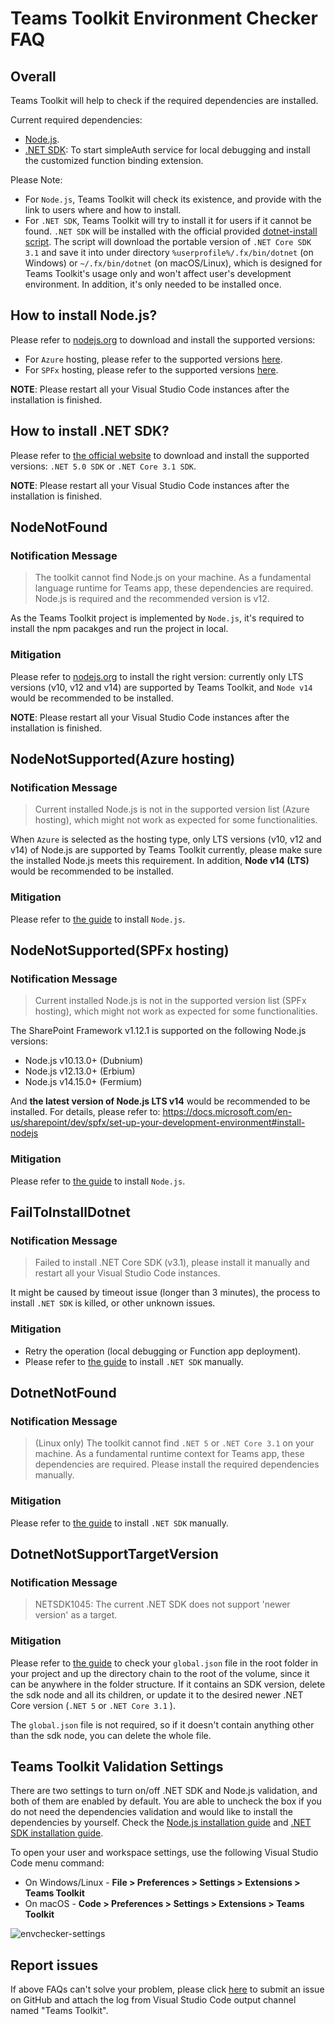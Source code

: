 # Teams Toolkit Environment Checker FAQ

## Overall

Teams Toolkit will help to check if the required dependencies are installed.

Current required dependencies:

* [Node.js](https://nodejs.org/download/).
* [.NET SDK](https://dotnet.microsoft.com/download): To start simpleAuth service for local debugging and install the customized function binding extension.

Please Note:
- For `Node.js`, Teams Toolkit will check its existence, and provide with the link to users where and how to install.
- For `.NET SDK`, Teams Toolkit will try to install it for users if it cannot be found. `.NET SDK` will be installed with the official provided [dotnet-install script](https://docs.microsoft.com/en-us/dotnet/core/tools/dotnet-install-script). The script will download the portable version of `.NET Core SDK 3.1` and save it into under directory `%userprofile%/.fx/bin/dotnet` (on Windows) or `~/.fx/bin/dotnet` (on macOS/Linux), which is designed for Teams Toolkit's usage only and won't affect user's development environment. In addition, it's only needed to be installed once.

## How to install Node.js?

Please refer to [nodejs.org](https://nodejs.org/) to download and install the supported versions:

- For `Azure` hosting, please refer to the supported versions [here](#nodenotsupportedazure-hosting).
- For `SPFx` hosting, please refer to the supported versions [here](#nodenotsupportedspfx-hosting).

**NOTE**: Please restart all your Visual Studio Code instances after the installation is finished.

## How to install .NET SDK?

Please refer to [the official website](https://dotnet.microsoft.com/download) to download and install the supported versions: `.NET 5.0 SDK` or `.NET Core 3.1 SDK`.

**NOTE**: Please restart all your Visual Studio Code instances after the installation is finished.

## NodeNotFound
### Notification Message
> The toolkit cannot find Node.js on your machine. As a fundamental language runtime for Teams app, these dependencies are required. Node.js is required and the recommended version is v12.

As the Teams Toolkit project is implemented by `Node.js`, it's required to install the npm pacakges and run the project in local. 

### Mitigation
Please refer to [nodejs.org](https://nodejs.org/) to install the right version: currently only LTS versions (v10, v12 and v14) are supported by Teams Toolkit, and `Node v14` would be recommended to be installed.

**NOTE**: Please restart all your Visual Studio Code instances after the installation is finished.

## NodeNotSupported(Azure hosting)
### Notification Message

> Current installed Node.js is not in the supported version list (Azure hosting), which might not work as expected for some functionalities.

When `Azure` is selected as the hosting type, only LTS versions (v10, v12 and v14) of Node.js are supported by Teams Toolkit currently, please make sure the installed Node.js meets this requirement. In addition, **Node v14 (LTS)** would be recommended to be installed.

### Mitigation
Please refer to [the guide](#how-to-install-nodejs) to install `Node.js`.

## NodeNotSupported(SPFx hosting)
### Notification Message
> Current installed Node.js is not in the supported version list (SPFx hosting), which might not work as expected for some functionalities.
  
The SharePoint Framework v1.12.1 is supported on the following Node.js versions:
- Node.js v10.13.0+ (Dubnium)
- Node.js v12.13.0+ (Erbium)
- Node.js v14.15.0+ (Fermium) 
 
And **the latest version of Node.js LTS v14** would be recommended to be installed. For details, please refer to: https://docs.microsoft.com/en-us/sharepoint/dev/spfx/set-up-your-development-environment#install-nodejs

### Mitigation
Please refer to [the guide](#how-to-install-nodejs) to install `Node.js`.

## FailToInstallDotnet
### Notification Message
> Failed to install .NET Core SDK (v3.1), please install it manually and restart all your Visual Studio Code instances.

It might be caused by timeout issue (longer than 3 minutes), the process to install `.NET SDK` is killed, or other unknown issues.

### Mitigation
* Retry the operation (local debugging or Function app deployment).
* Please refer to [the guide](#how-to-install-net-sdk) to install `.NET SDK` manually.

## <a name="functionDepsCheckerError"></a>DotnetNotFound 
### Notification Message
> (Linux only) The toolkit cannot find `.NET 5` or `.NET Core 3.1` on your machine. As a fundamental runtime context for Teams app, these dependencies are required. Please install the required dependencies manually.

### Mitigation
Please refer to [the guide](#how-to-install-net-sdk) to install `.NET SDK` manually.

## DotnetNotSupportTargetVersion
### Notification Message
> NETSDK1045: The current .NET SDK does not support 'newer version' as a target.

### Mitigation
Please refer to [the guide](https://docs.microsoft.com/dotnet/core/tools/sdk-errors/netsdk1045#globaljson-file) to check your `global.json` file in the root folder in your project and up the directory chain to the root of the volume, since it can be anywhere in the folder structure. If it contains an SDK version, delete the sdk node and all its children, or update it to the desired newer .NET Core version (`.NET 5` or `.NET Core 3.1` ).

The `global.json` file is not required, so if it doesn't contain anything other than the sdk node, you can delete the whole file.

## Teams Toolkit Validation Settings

There are two settings to turn on/off .NET SDK and Node.js validation, and both of them are enabled by default. You are able to uncheck the box if you do not need the dependencies validation and would like to install the dependencies by yourself. Check the [Node.js installation guide](#how-to-install-nodejs) and [.NET SDK installation guide](#how-to-install-net-sdk).

To open your user and workspace settings, use the following Visual Studio Code menu command:

* On Windows/Linux - **File > Preferences > Settings > Extensions > Teams Toolkit**
* On macOS - **Code > Preferences > Settings > Extensions > Teams Toolkit**

![envchecker-settings](../images/vscode-extension/envchecker/envchecker-settings.png)

## Report issues 

If above FAQs can't solve your problem, please click [here](https://github.com/OfficeDev/Teamsfx/issues/new) to submit an issue on GitHub and attach the log from Visual Studio Code output channel named "Teams Toolkit".
